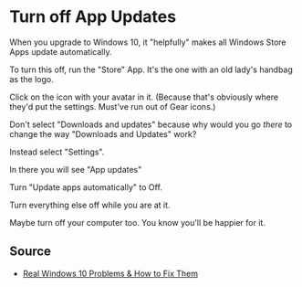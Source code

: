 ﻿# Turn off App Updates

When you upgrade to Windows 10, it "helpfully" makes all Windows Store Apps update automatically.

To turn this off, run the "Store" App. It's the one with an old lady's handbag as the logo.

Click on the icon with your avatar in it. (Because that's obviously where they'd put the settings. Must've run out of Gear icons.)

Don't select "Downloads and updates" because why would you go *there* to change the way "Downloads and Updates" work?

Instead select "Settings".

In there you will see "App updates"

Turn "Update apps automatically" to Off.

Turn everything else off while you are at it.

Maybe turn off your computer too. You know you'll be happier for it.

## Source

- [Real Windows 10 Problems & How to Fix Them](http://www.gottabemobile.com/2016/04/22/real-windows-10-problems-how-to-fix-them/)